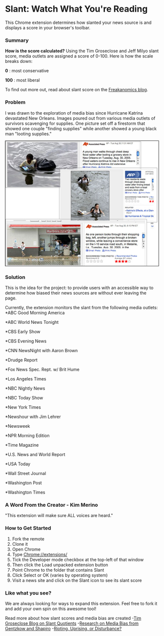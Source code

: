# Slant: Watch What You're Reading

This Chrome extension determines how slanted your news source is and displays a score in your browser's toolbar. 

### Summary
**How is the score calculated?**
Using the Tim Groseclose and Jeff Milyo slant score, media outlets are assigned a score of 0-100. Here is how the scale breaks down:

**0** : most conservative

**100** : most liberal

To find out more out, read about slant score on the [Freakanomics blog](http://goo.gl/olbFZM).

### Problem
I was drawn to the exploration of media bias since Hurricane Katrina devastated New Orleans. Images poured out from various media outlets of survivors scavenging for supplies. One picture set off a firestorm that showed one couple "finding supplies" while another showed a young black man "looting supplies."

![Hurricane Katrina](./resources/looting_or_finding.jpg)

### Solution
This is the idea for the project: to provide users with an accessible way to determine how biased their news sources are without ever leaving the page.

Currently, the extension monitors the slant from the following media outlets:
*ABC Good Morning America

*ABC World News Tonight
 
*CBS Early Show
 
*CBS Evening News

*CNN NewsNight with Aaron Brown
 
*Drudge Report
  
*Fox News Spec. Rept. w/ Brit Hume
 
*Los Angeles Times
  
*NBC Nightly News
  
*NBC Today Show 
 
*New York Times
 
*Newshour with Jim Lehrer

*Newsweek
 
*NPR Morning Edition
 
*Time Magazine 
 
*U.S. News and World Report
 
*USA Today
 
*Wall Street Journal 
 
*Washington Post
 
*Washington Times

### A Word From the Creator - Kim Merino
"This extension will make sure ALL voices are heard."

### How to Get Started
1. Fork the remote
2. Clone it
3. Open Chrome
4. Type [Chrome://extensions/](Chrome://extensions/)
5. Tick the Developer mode checkbox at the top-left of that window
6. Then click the Load unpacked extension button
7. Point Chrome to the folder that contains Slant
8. Click Select or OK (varies by operating system)
9. Visit a news site and click on the Slant icon to see its slant score


### Like what you see?
We are always looking for ways to expand this extension. Feel free to fork it and add your own spin on this awesome tool!

Read more about how slant scores and media bias are created
-[Tim Groseclose Blog on Slant Quotients](http://timgroseclose.wpengine.com/explanation-of-sqs/)
-[Research on Media Bias from Gentzkow and Shapiro](http://faculty.chicagobooth.edu/jesse.shapiro/research/biasmeas.pdf)
-[Rioting, Uprising, or Disturbance?](http://www.nytimes.com/live/confrontation-in-baltimore/riot-uprising-or-disturbance/)




